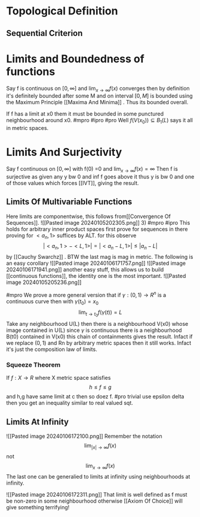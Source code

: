 # Topological Definition 

## Sequential Criterion 
# Limits and Boundedness of functions 

Say f is continuous on $[0,\infty]$ and $\lim_{ x \to \infty } f(x)$ converges then by definition it's definitely bounded after some M and on interval $[0,M]$ is bounded using the Maximum Principle [[Maxima And Minima]] . Thus its bounded overall.

If f has a limit at x0 them it must be bounded in some punctured neighbourhood around x0. #mpro #ipro #pro 
Well $f(V( x_{0})) \subseteq B_{1}(L)$ says it all in metric spaces.

# Limits And Surjectivity 

Say f continuous on $[0,\infty]$ with f(0) =0 and $\lim_{ x \to \infty } f(x)=\infty$ Then f is surjective as given any y bw 0 and inf f goes above it thus y is bw 0 and one of those values which forces [[IVT]], giving the result.

## Limits Of Multivariable Functions 
Here limits are componentwise, this follows from[[Convergence Of Sequences]].
![[Pasted image 20240105202305.png]]
3) #mpro #ipro This holds for arbitrary inner product spaces first prove for sequences in there proving for $<a_{n},1>$ suffices by ALT. for this observe 
$$
|<a_{n},1>-<L,1>| = |<a_{n}-L,1>| \leq |a_{n}-L|
$$
by [[Cauchy Swarchz]] . BTW the last mag is mag in metric.
The following is an easy corollary
![[Pasted image 20240106171757.png]]
![[Pasted image 20240106171941.png]]
another easy stuff, this allows us to build [[continuous functions]], the identity one is the most important.
![[Pasted image 20240105205236.png]]
 
 #mpro We prove a more general version that if $\gamma : (0,1) \to R^n$ is a continuous curve then with $\gamma(t_{0})=x_{0}$
$$
\lim_{ t \to t_{0}} f(\gamma(t)) = L
$$
Take any neighbourhood U(L) then there is a neighbourhood V(x0) whose image contained in U(L) since $\gamma$ is continuous there is a neighbourhood B(t0) contained in V(x0) this chain of containments gives the result.
Infact if we replace $(0,1)$ and Rn by arbitrary metric spaces then it still works. Infact it's just the composition law of limits.

### Squeeze Theorem
If $f:X \to R$ where X metric space satisfies 
$$
h \leq f \leq g
$$
and h,g have same limit at c then so doez f.
#pro trivial use epsilon delta then you get an inequality similar to real valued sqt.

## Limits At Infinity
![[Pasted image 20240106172100.png]]
Remember the notation
$$
\lim_{ |x| \to \infty } f(x) 
$$
not
$$
\lim_{ x \to \infty } f(x)
$$
The last one can be generalied to limits at infinity using neighbourhoods at infinity.

![[Pasted image 20240106172311.png]]
That limit is well defined as f must be non-zero in some neighbourhood otherwise [[Axiom Of Choice]] will give something terrifying!